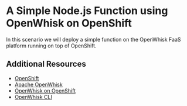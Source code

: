 # A Simple Node.js Function using OpenWhisk on OpenShift

In this scenario we will deploy a simple function on the OpenWhisk FaaS platform running on top of OpenShift.

## Additional Resources

* [OpenShift](https://www.openshift.com/)
* [Apache OpenWhisk](https://openwhisk.apache.org/)
* [OpenWhisk on OpenShift](https://github.com/projectodd/openwhisk-openshift)
* [OpenWhisk CLI](https://github.com/apache/incubator-openwhisk-cli)

